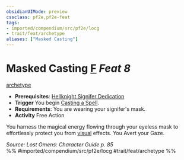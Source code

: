 ```yaml
---
obsidianUIMode: preview
cssclass: pf2e,pf2e-feat
tags:
- imported/compendium/src/pf2e/locg
- trait/feat/archetype
aliases: ["Masked Casting"]
---
```

# Masked Casting  [F](chapter-9-playing-the-game.md#Actions "Free Action") *Feat 8*  
[archetype](archetype.md)  

- **Prerequisites**: [Hellknight Signifer Dedication](hellknight-signifer-dedication-locg.md)
- **Trigger** You begin [Casting a Spell](cast-a-spell.md).
- **Requirements**: You are wearing your signifer's mask.
- **Activity** Free Action

You harness the magical energy flowing through your eyeless mask to effortlessly protect you from [visual](visual.md) effects. You Avert your Gaze.

*Source: Lost Omens: Character Guide p. 85*  
%% #imported/compendium/src/pf2e/locg #trait/feat/archetype %%